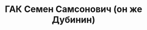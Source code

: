 ---
title: ГАК Семен Самсонович (он же Дубинин)
description: "Род. в 1911, Челябинская обл., Кустанайский р-н, д. Борисовка, русский\
  \ (украинец). Проживал: Свердловская обл., г. Нижний Тагил. Завод 68, строгаль \n\
  \  Арестован 05.08.1937. Приговор: 21.01.1938 – 15 лет ИТЛ"
---